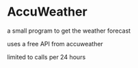 # AccuWeather

a small program to get the weather forecast

uses a free API from accuweather

limited to  calls per 24 hours
